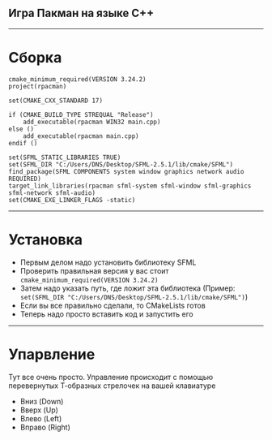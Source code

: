 ## Игра Пакман на языке C++ 
____
# Сборка
```
cmake_minimum_required(VERSION 3.24.2)
project(rpacman)

set(CMAKE_CXX_STANDARD 17)

if (CMAKE_BUILD_TYPE STREQUAL "Release")
    add_executable(rpacman WIN32 main.cpp)
else ()
    add_executable(rpacman main.cpp)
endif ()

set(SFML_STATIC_LIBRARIES TRUE)
set(SFML_DIR "C:/Users/DNS/Desktop/SFML-2.5.1/lib/cmake/SFML")
find_package(SFML COMPONENTS system window graphics network audio REQUIRED)
target_link_libraries(rpacman sfml-system sfml-window sfml-graphics sfml-network sfml-audio)
set(CMAKE_EXE_LINKER_FLAGS -static)
```
____
# Установка
+ Первым делом надо установить библиотеку SFML
+ Проверить правильная версия у вас стоит `cmake_minimum_required(VERSION 3.24.2)`
+ Затем надо указать путь, где ложит эта библиотека (Пример: `set(SFML_DIR "C:/Users/DNS/Desktop/SFML-2.5.1/lib/cmake/SFML")`)
+ Если вы все правильно сделали, то CMakeLists готов
+ Теперь надо просто вставить код и запустить его
____
# Упарвление
Тут все очень просто. Управление происходит с помощью перевернутых Т-образных стрелочек на вашей клавиатуре 
* Вниз (Down)
* Вверх (Up)
* Влево (Left)
* Вправо (Right)
